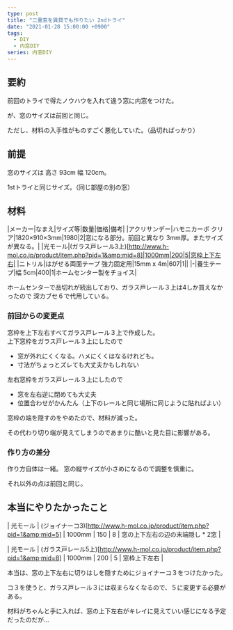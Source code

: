```yaml
---
type: post
title: "二重窓を賃貸でも作りたい 2ndトライ"
date: "2021-01-28 15:00:00 +0900"
tags: 
  - DIY
  - 内窓DIY
series: 内窓DIY
---
```

## 要約

前回のトライで得たノウハウを入れて違う窓に内窓をつけた。  

が、窓のサイズは前回と同じ。  

ただし、材料の入手性がものすごく悪化していた。（品切ればっかり）  

## 前提

窓のサイズは 高さ 93cm 幅 120cm。  

1stトライと同じサイズ。（同じ部屋の別の窓）  

## 材料
|メーカー|なまえ|サイズ等|数量|価格|備考|
|アクリサンデー|ハモニカーボ クリア|1820×910×3mm|1980|2|窓になる部分。前回と異なり 3mm厚。またサイズが異なる。|
|光モール|(ガラス戸レール3上)[<a href="http://www.h-mol.co.jp/product/item.php?pid=1&amp;mid=8">http://www.h-mol.co.jp/product/item.php?pid=1&amp;mid=8]|1000mm|200|5|窓枠上下左右|
|ニトリル|はがせる両面テープ 強力固定用|15mm x 4m|607|1||
|-|養生テープ|幅 5cm|400|1|ホームセンター製をチョイス|

ホームセンターで品切れが続出しており、ガラス戸レール３上は4しか買えなかったので 深カブセ６で代用している。  

### 前回からの変更点

窓枠を上下左右すべてガラス戸レール３上で作成した。  
上下窓枠をガラス戸レール３上にしたので  

* 窓が外れにくくなる。ハメにくくはなるけれども。
* 寸法がちょっとズレても大丈夫かもしれない

左右窓枠をガラス戸レール３上にしたので  

* 窓を左右逆に閉めても大丈夫
* 位置合わせがかんたん（上下のレールと同じ場所に同じように貼ればよい）

窓枠の端を隠すのをやめたので、材料が減った。  

その代わり切り端が見えてしまうのであまりに酷いと見た目に影響がある。  

### 作り方の差分

作り方自体は一緒。 窓の縦サイズが小さめになるので調整を慎重に。  

それ以外の点は前回と同じ。  

## 本当にやりたかったこと

| 光モール | (ジョイナーコ3)[<a href="http://www.h-mol.co.jp/product/item.php?pid=1&amp;mid=5">http://www.h-mol.co.jp/product/item.php?pid=1&amp;mid=5] | 1000mm | 150 | 8 | 窓の上下左右の辺の末端隠し * 2窓 |  

| 光モール | (ガラス戸レール5上)[<a href="http://www.h-mol.co.jp/product/item.php?pid=1&amp;mid=8">http://www.h-mol.co.jp/product/item.php?pid=1&amp;mid=8]   | 1000mm      | 200 | 5 | 窓枠上下左右 |  


本当は、窓の上下左右に切りはしを隠すためにジョイナーコ３をつけたかった。  

コ３を使うと、ガラス戸レール３には収まらなくなるので、５に変更する必要がある。  

材料がちゃんと手に入れば、窓の上下左右がキレイに見えていい感じになる予定だったのだが…  

